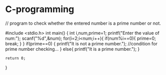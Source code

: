 # C-programming
// program to check whether the entered number is a prime number or not.

#include <stdio.h>
int main()
{
	int i,num,prime=1;
	printf("Enter the value of num:");
	scanf("%d",&num);
	for(i=2;i<num;i++){
		if(num%i==0){
			prime=0;
			break;
		}
	}
    if(prime==0) {
    	printf("It is not a prime number."); //condition for prime number checking...
}
else{
	printf("It is a prime number.");
	}


	return 0;
}
